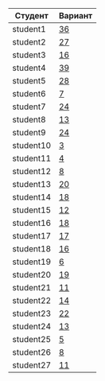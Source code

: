 | **Студент** | **Вариант**|
|-------------|------------|
| student1 | [36](./tasks/36) |
| student2 | [27](./tasks/27) |
| student3 | [16](./tasks/16) |
| student4 | [39](./tasks/39) |
| student5 | [28](./tasks/28) |
| student6 | [7](./tasks/7) |
| student7 | [24](./tasks/24) |
| student8 | [13](./tasks/13) |
| student9 | [24](./tasks/24) |
| student10 | [3](./tasks/3) |
| student11 | [4](./tasks/4) |
| student12 | [8](./tasks/8) |
| student13 | [20](./tasks/20) |
| student14 | [18](./tasks/18) |
| student15 | [12](./tasks/12) |
| student16 | [18](./tasks/18) |
| student17 | [17](./tasks/17) |
| student18 | [16](./tasks/16) |
| student19 | [6](./tasks/6) |
| student20 | [19](./tasks/19) |
| student21 | [11](./tasks/11) |
| student22 | [14](./tasks/14) |
| student23 | [22](./tasks/22) |
| student24 | [13](./tasks/13) |
| student25 | [5](./tasks/5) |
| student26 | [8](./tasks/8) |
| student27 | [11](./tasks/11) |
